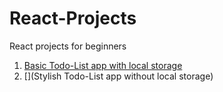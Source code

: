 # React-Projects
React projects for beginners
1. [Basic Todo-List app with local storage](#todo-list-v2) 
2. [](Stylish Todo-List app without local storage)
